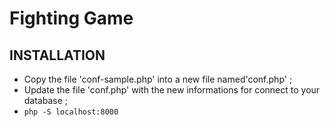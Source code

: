 # Fighting Game

## INSTALLATION 

- Copy the file 'conf-sample.php' into a new file named'conf.php' ;
- Update the file 'conf.php' with the new informations for connect to your database ;
- `php -S localhost:8000`